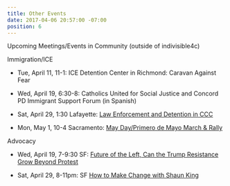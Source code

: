 ```yaml
---
title: Other Events
date: 2017-04-06 20:57:00 -07:00
position: 6
---
```


Upcoming Meetings/Events in Community (outside of indivisible4c)

Immigration/ICE

* Tue, April 11, 11-1: ICE Detention Center in Richmond: Caravan Against Fear

* Wed, April 19, 6:30-8: Catholics United for Social Justice and Concord PD Immigrant Support Forum (in Spanish)

* Sat, April 29, 1:30 Lafayette: [Law Enforcement and Detention in CCC](https://go.peoplepower.org/event/action_attend/4624)

* Mon, May 1, 10-4 Sacramento: [May Day/Primero de Mayo March & Rally](https://www.facebook.com/events/1387085794698602/)

Advocacy

* Wed, April 19, 7-9:30 SF: [Future of the Left, Can the Trump Resistance Grow Beyond Protest](https://info.sfchronicle.com/chroniclechats)

* Sat, April 29, 8-11pm: SF [How to Make Change with Shaun King](https://www.facebook.com/events/956008097832012/)